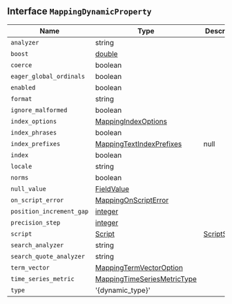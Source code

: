 ## Interface `MappingDynamicProperty`

| Name | Type | Description |
| - | - | - |
| `analyzer` | string | &nbsp; |
| `boost` | [double](./double.md) | &nbsp; |
| `coerce` | boolean | &nbsp; |
| `eager_global_ordinals` | boolean | &nbsp; |
| `enabled` | boolean | &nbsp; |
| `format` | string | &nbsp; |
| `ignore_malformed` | boolean | &nbsp; |
| `index_options` | [MappingIndexOptions](./MappingIndexOptions.md) | &nbsp; |
| `index_phrases` | boolean | &nbsp; |
| `index_prefixes` | [MappingTextIndexPrefixes](./MappingTextIndexPrefixes.md) | null | &nbsp; |
| `index` | boolean | &nbsp; |
| `locale` | string | &nbsp; |
| `norms` | boolean | &nbsp; |
| `null_value` | [FieldValue](./FieldValue.md) | &nbsp; |
| `on_script_error` | [MappingOnScriptError](./MappingOnScriptError.md) | &nbsp; |
| `position_increment_gap` | [integer](./integer.md) | &nbsp; |
| `precision_step` | [integer](./integer.md) | &nbsp; |
| `script` | [Script](./Script.md) | [ScriptSource](./ScriptSource.md) | &nbsp; |
| `search_analyzer` | string | &nbsp; |
| `search_quote_analyzer` | string | &nbsp; |
| `term_vector` | [MappingTermVectorOption](./MappingTermVectorOption.md) | &nbsp; |
| `time_series_metric` | [MappingTimeSeriesMetricType](./MappingTimeSeriesMetricType.md) | &nbsp; |
| `type` | '{dynamic_type}' | &nbsp; |
